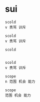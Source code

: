 # sui

```
scold
v 责骂 训斥

scold
v 责骂 训斥

scold


scold
v 责骂 训斥

scope
n 范围 机会 能力

scope
范围 机会 能力





```























